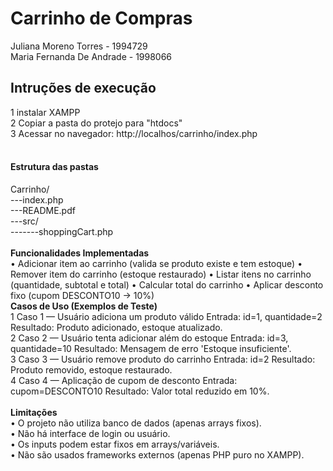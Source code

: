 <h1>Carrinho de Compras</h1>

Juliana Moreno Torres - 1994729<br>
Maria Fernanda De Andrade - 1998066
<h2>Intruções de execução</h2>
  1 instalar XAMPP<br>
  2 Copiar a pasta do protejo para "htdocs"<br>
  3 Acessar no navegador: http://localhos/carrinho/index.php<br>
<br>
<h4>Estrutura das pastas</h4>
Carrinho/<br>
---index.php<br>
---README.pdf<br>
---src/<br>
-------shoppingCart.php<br>
<br>
<strong>Funcionalidades Implementadas</strong><br>
• Adicionar item ao carrinho (valida se produto existe e tem estoque)
• Remover item do carrinho (estoque restaurado)
• Listar itens no carrinho (quantidade, subtotal e total)
• Calcular total do carrinho
• Aplicar desconto fixo (cupom DESCONTO10 → 10%)<br>
<strong>Casos de Uso (Exemplos de Teste)</strong><br>
1 Caso 1 — Usuário adiciona um produto válido Entrada: id=1, quantidade=2 Resultado: Produto
adicionado, estoque atualizado.<br>
2 Caso 2 — Usuário tenta adicionar além do estoque Entrada: id=3, quantidade=10 Resultado:
Mensagem de erro 'Estoque insuficiente'.<br>
3 Caso 3 — Usuário remove produto do carrinho Entrada: id=2 Resultado: Produto removido,
estoque restaurado.<br>
4 Caso 4 — Aplicação de cupom de desconto Entrada: cupom=DESCONTO10 Resultado: Valor
total reduzido em 10%.<br>
<br>
<strong>Limitações</strong><br>
• O projeto não utiliza banco de dados (apenas arrays fixos).<br>
• Não há interface de login ou usuário.<br>
• Os inputs podem estar fixos em arrays/variáveis.<br>
• Não são usados frameworks externos (apenas PHP puro no XAMPP).<br>
